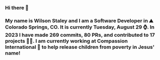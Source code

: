 ### Hi there 👋

### My name is Wilson Staley and I am a Software Developer in ⛰ Colorado Springs, CO.  It is currently Tuesday, August 29 ⌚. In 2023 I have made 269 commits, 80 PRs, and contributed to 17 projects 👨‍💻. I am currently working at Compassion International 🏢 to help release children from poverty in Jesus' name!